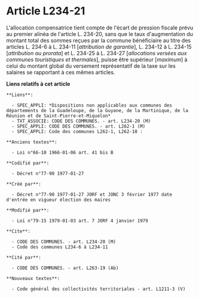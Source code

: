 # Article L234-21

L'allocation compensatrice tient compte de l'écart de pression fiscale prévu au premier alinéa de l'article L. 234-20, sans
que le taux d'augmentation du montant total des sommes reçues par la commune bénéficiaire au titre des articles L. 234-6 à L.
234-11 [*attribution de garantie*], L. 234-12 à L. 234-15 [*attribution au prorata*] et L. 234-25 à L. 234-27 [*allocations
versées aux communes touristiques et thermales*], puisse être supérieur [*maximum*] à celui du montant global du versement
représentatif de la taxe sur les salaires se rapportant à ces mêmes articles.

**Liens relatifs à cet article**

	**Liens**:

	  - SPEC_APPLI: *Dispositions non applicables aux communes des départements de la Guadeloupe, de la Guyane, de la Martinique, de la Réunion et de Saint-Pierre-et-Miquelon*
	  - TXT_ASSOCIE: CODE DES COMMUNES. - art. L234-20 (M)
	  - SPEC_APPLI: CODE DES COMMUNES. - art. L262-1 (M)
	  - SPEC_APPLI: Code des communes L262-1, L262-10 :

	**Anciens textes**:

	  - Loi n°66-10 1966-01-06 art. 41 bis B

	**Codifié par**:

	  - Décret n°77-90 1977-01-27

	**Créé par**:

	  - Décret n°77-90 1977-01-27 JORF et JONC 3 février 1977 date d'entrée en vigueur élection des maires

	**Modifié par**:

	  - Loi n°79-15 1979-01-03 art. 7 JORF 4 janvier 1979

	**Cite**:

	  - CODE DES COMMUNES. - art. L234-20 (M)
	  - Code des communes L234-6 à L234-11

	**Cité par**:

	  - CODE DES COMMUNES. - art. L263-19 (Ab)

	**Nouveaux textes**:

	  - Code général des collectivités territoriales - art. L1211-3 (V)
